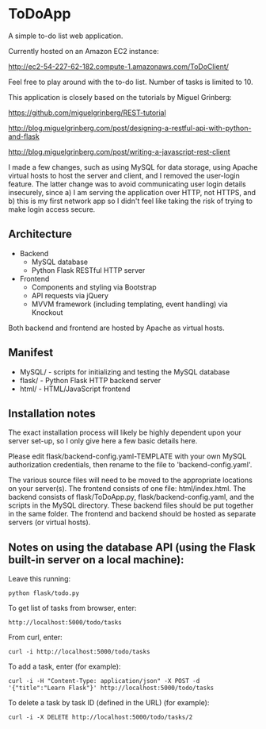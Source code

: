ToDoApp
=======

A simple to-do list web application.

Currently hosted on an Amazon EC2 instance:

http://ec2-54-227-62-182.compute-1.amazonaws.com/ToDoClient/

Feel free to play around with the to-do list. Number of tasks is limited to 10.

This application is closely based on the tutorials by Miguel Grinberg:

https://github.com/miguelgrinberg/REST-tutorial

http://blog.miguelgrinberg.com/post/designing-a-restful-api-with-python-and-flask

http://blog.miguelgrinberg.com/post/writing-a-javascript-rest-client

I made a few changes, such as using MySQL for data storage, using Apache
virtual hosts to host the server and client, and I removed the user-login
feature. The latter change was to avoid communicating user login details
insecurely, since a) I am serving the application over HTTP, not HTTPS, and b)
this is my first network app so I didn't feel like taking the risk of trying to
make login access secure.

## Architecture

* Backend
    * MySQL database
    * Python Flask RESTful HTTP server
* Frontend
    * Components and styling via Bootstrap
    * API requests via jQuery
    * MVVM framework (including templating, event handling) via Knockout

Both backend and frontend are hosted by Apache as virtual hosts.

## Manifest

* MySQL/  - scripts for initializing and testing the MySQL database
* flask/  - Python Flask HTTP backend server
* html/   - HTML/JavaScript frontend

## Installation notes

The exact installation process will likely be highly dependent upon your server
set-up, so I only give here a few basic details here.

Please edit flask/backend-config.yaml-TEMPLATE with your own MySQL
authorization credentials, then rename to the file to 'backend-config.yaml'.

The various source files will need to be moved to the appropriate locations on
your server(s). The frontend consists of one file: html/index.html.  The
backend consists of flask/ToDoApp.py, flask/backend-config.yaml, and the
scripts in the MySQL directory. These backend files should be put together in
the same folder. The frontend and backend should be hosted as separate servers
(or virtual hosts).

## Notes on using the database API (using the Flask built-in server on a local machine):

Leave this running:

    python flask/todo.py

To get list of tasks from browser, enter:

    http://localhost:5000/todo/tasks

From curl, enter:

    curl -i http://localhost:5000/todo/tasks

To add a task, enter (for example):

    curl -i -H "Content-Type: application/json" -X POST -d '{"title":"Learn Flask"}' http://localhost:5000/todo/tasks

To delete a task by task ID (defined in the URL) (for example):

    curl -i -X DELETE http://localhost:5000/todo/tasks/2
